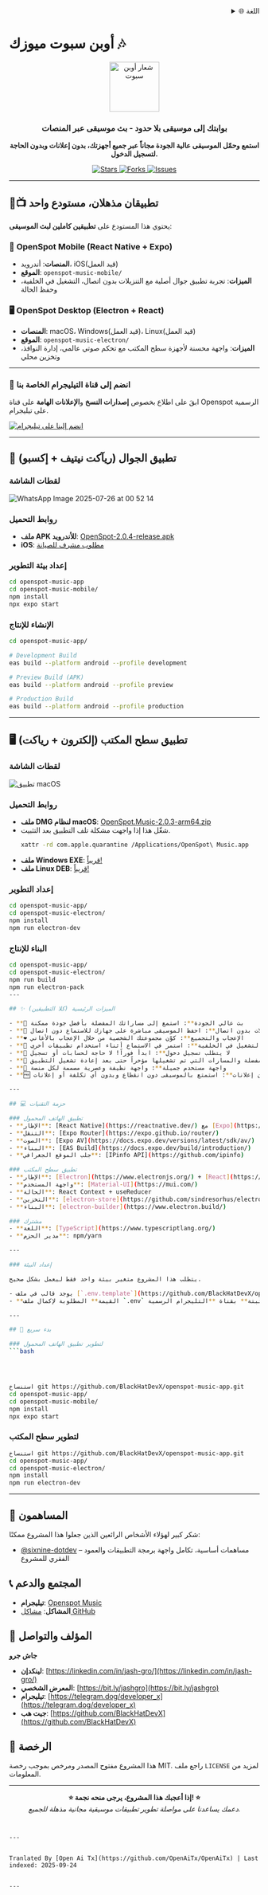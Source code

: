 
<div align="right">
  <details>
    <summary >🌐 اللغة</summary>
    <div>
      <div align="center">
        <a href="https://openaitx.github.io/view.html?user=BlackHatDevX&project=openspot-music-app&lang=en">English</a>
        | <a href="https://openaitx.github.io/view.html?user=BlackHatDevX&project=openspot-music-app&lang=zh-CN">简体中文</a>
        | <a href="https://openaitx.github.io/view.html?user=BlackHatDevX&project=openspot-music-app&lang=zh-TW">繁體中文</a>
        | <a href="https://openaitx.github.io/view.html?user=BlackHatDevX&project=openspot-music-app&lang=ja">日本語</a>
        | <a href="https://openaitx.github.io/view.html?user=BlackHatDevX&project=openspot-music-app&lang=ko">한국어</a>
        | <a href="https://openaitx.github.io/view.html?user=BlackHatDevX&project=openspot-music-app&lang=hi">हिन्दी</a>
        | <a href="https://openaitx.github.io/view.html?user=BlackHatDevX&project=openspot-music-app&lang=th">ไทย</a>
        | <a href="https://openaitx.github.io/view.html?user=BlackHatDevX&project=openspot-music-app&lang=fr">Français</a>
        | <a href="https://openaitx.github.io/view.html?user=BlackHatDevX&project=openspot-music-app&lang=de">Deutsch</a>
        | <a href="https://openaitx.github.io/view.html?user=BlackHatDevX&project=openspot-music-app&lang=es">Español</a>
        | <a href="https://openaitx.github.io/view.html?user=BlackHatDevX&project=openspot-music-app&lang=it">Itapano</a>
        | <a href="https://openaitx.github.io/view.html?user=BlackHatDevX&project=openspot-music-app&lang=ru">Русский</a>
        | <a href="https://openaitx.github.io/view.html?user=BlackHatDevX&project=openspot-music-app&lang=pt">Português</a>
        | <a href="https://openaitx.github.io/view.html?user=BlackHatDevX&project=openspot-music-app&lang=nl">Nederlands</a>
        | <a href="https://openaitx.github.io/view.html?user=BlackHatDevX&project=openspot-music-app&lang=pl">Polski</a>
        | <a href="https://openaitx.github.io/view.html?user=BlackHatDevX&project=openspot-music-app&lang=ar">العربية</a>
        | <a href="https://openaitx.github.io/view.html?user=BlackHatDevX&project=openspot-music-app&lang=fa">فارسی</a>
        | <a href="https://openaitx.github.io/view.html?user=BlackHatDevX&project=openspot-music-app&lang=tr">Türkçe</a>
        | <a href="https://openaitx.github.io/view.html?user=BlackHatDevX&project=openspot-music-app&lang=vi">Tiếng Việt</a>
        | <a href="https://openaitx.github.io/view.html?user=BlackHatDevX&project=openspot-music-app&lang=id">Bahasa Indonesia</a>
      </div>
    </div>
  </details>
</div>

# أوبن سبوت ميوزك 🎶

<p align="center">
 <img width="100" alt="شعار أوبن سبوت" src="https://github.com/user-attachments/assets/9f56500d-d950-48c6-a362-bcbc74be88cb" />
</p>

<h3 align="center">بوابتك إلى موسيقى بلا حدود - بث موسيقى عبر المنصات</h3>

<p align="center">
<strong>استمع وحمّل الموسيقى عالية الجودة مجاناً عبر جميع أجهزتك، بدون إعلانات وبدون الحاجة لتسجيل الدخول.</strong>
</p>

<p align="center">
  <a href="https://github.com/BlackHatDevX/openspot-music-app/stargazers">
    <img src="https://img.shields.io/github/stars/BlackHatDevX/openspot-music-app?style=for-the-badge&color=ffd700" alt="Stars">
  </a>
  <a href="https://github.com/BlackHatDevX/openspot-music-app/network/members">
    <img src="https://img.shields.io/github/forks/BlackHatDevX/openspot-music-app?style=for-the-badge&color=84b4a3" alt="Forks">
  </a>
  <a href="https://github.com/BlackHatDevX/openspot-music-app/issues">
    <img src="https://img.shields.io/github/issues/BlackHatDevX/openspot-music-app?style=for-the-badge&color=f38ba8" alt="Issues">
  </a>
</p>

---

## 📱📺 تطبيقان مذهلان، مستودع واحد

يحتوي هذا المستودع على **تطبيقين كاملين لبث الموسيقى**:

### 🎵 **OpenSpot Mobile** (React Native + Expo)
- **المنصات**: أندرويد، iOS(قيد العمل)
- **الموقع**: `openspot-music-mobile/`
- **الميزات**: تجربة تطبيق جوال أصلية مع التنزيلات بدون اتصال، التشغيل في الخلفية، وحفظ الحالة

### 🖥️ **OpenSpot Desktop** (Electron + React)
- **المنصات**: macOS، Windows(قيد العمل)، Linux(قيد العمل)
- **الموقع**: `openspot-music-electron/`
- **الميزات**: واجهة محسنة لأجهزة سطح المكتب مع تحكم صوتي عالمي، إدارة النوافذ، وتخزين محلي

---

### 📢 انضم إلى قناة التيليجرام الخاصة بنا

ابقَ على اطلاع بخصوص **إصدارات النسخ** و**الإعلانات الهامة** على قناة Openspot الرسمية على تيليجرام.

[![انضم إلينا على تيليجرام](https://img.shields.io/badge/Join%20Us%20on-Telegram-2CA5E0?style=for-the-badge&logo=telegram&logoColor=white)](https://t.me/openspot_music)


---

## 📱 تطبيق الجوال (ريآكت نيتيف + إكسبو)

### لقطات الشاشة

![WhatsApp Image 2025-07-26 at 00 52 14](https://github.com/user-attachments/assets/cc7b262d-ccfe-4899-bd86-56d0e3e90be7)

### روابط التحميل

- **ملف APK للأندرويد**: [OpenSpot-2.0.4-release.apk](https://github.com/BlackHatDevX/openspot-music-app/releases/download/v2.0.4/OpenSpot-2.0.4-release.apk)
- **iOS**: [مطلوب مشرف للصيانة](https://github.com/BlackHatDevX/openspot-music-app/issues/15)

### إعداد بيئة التطوير




```bash
cd openspot-music-app
cd openspot-music-mobile/
npm install
npx expo start
```
### الإنشاء للإنتاج


```bash
cd openspot-music-app/

# Development Build
eas build --platform android --profile development

# Preview Build (APK)
eas build --platform android --profile preview

# Production Build
eas build --platform android --profile production
```

---

## 🖥️ تطبيق سطح المكتب (إلكترون + رياكت)

### لقطات الشاشة

![تطبيق macOS](https://github.com/user-attachments/assets/1cb18d3f-4986-4eb2-9cd2-1b606fbf31db)

### روابط التحميل

- **ملف DMG لنظام macOS**: [OpenSpot.Music-2.0.3-arm64.zip](https://github.com/BlackHatDevX/openspot-music-app/releases/download/v2.0.3/OpenSpot.Music-2.0.3-arm64.dmg)
- شغّل هذا إذا واجهت مشكلة تلف التطبيق بعد التثبيت.
  ```bash
  xattr -rd com.apple.quarantine /Applications/OpenSpot\ Music.app
- **ملف Windows EXE**: [قريباً!](https://github.com/BlackHatDevX/openspot-music-app/issues/18)
- **ملف Linux DEB**: [قريباً!](https://github.com/BlackHatDevX/openspot-music-app/issues/14)

### إعداد التطوير

```bash
cd openspot-music-app/
cd openspot-music-electron/
npm install
npm run electron-dev
```

### البناء للإنتاج

```bash
cd openspot-music-app/
cd openspot-music-electron/
npm run build
npm run electron-pack
---

## ✨ الميزات الرئيسية (كلا التطبيقين)

- **🎵 بث عالي الجودة**: استمع إلى مساراتك المفضلة بأفضل جودة ممكنة
- **💾 تنزيلات بدون اتصال**: احفظ الموسيقى مباشرة على جهازك للاستماع دون اتصال
- **❤️ الإعجاب والتجميع**: كوّن مجموعتك الشخصية من خلال الإعجاب بالأغاني
- **🔄 التشغيل في الخلفية**: استمر في الاستماع أثناء استخدام تطبيقات أخرى
- **🚫 لا يتطلب تسجيل دخول**: ابدأ فوراً! لا حاجة لحسابات أو تسجيل
- **💾 حالة دائمة**: يتم حفظ الأغاني المفضلة والمسارات التي تم تشغيلها مؤخراً حتى بعد إعادة تشغيل التطبيق
- **🎨 واجهة مستخدم جميلة**: واجهة نظيفة وعصرية مصممة لكل منصة
- **🆓 مجاني بالكامل وبدون إعلانات**: استمتع بالموسيقى دون انقطاع وبدون أي تكلفة أو إعلانات

---

## 💻 حزمة التقنيات

### تطبيق الهاتف المحمول
- **الإطار**: [React Native](https://reactnative.dev/) مع [Expo](https://expo.dev/)
- **التنقل**: [Expo Router](https://expo.github.io/router/)
- **الصوت**: [Expo AV](https://docs.expo.dev/versions/latest/sdk/av/)
- **البناء**: [EAS Build](https://docs.expo.dev/build/introduction/)
- **جلب الموقع الجغرافي**: [IPinfo API](https://github.com/ipinfo)

### تطبيق سطح المكتب
- **الإطار**: [Electron](https://www.electronjs.org/) + [React](https://reactjs.org/)
- **واجهة المستخدم**: [Material-UI](https://mui.com/)
- **الحالة**: React Context + useReducer
- **التخزين**: [electron-store](https://github.com/sindresorhus/electron-store)
- **البناء**: [electron-builder](https://www.electron.build/)

### مشترك
- **اللغة**: [TypeScript](https://www.typescriptlang.org/)
- **مدير الحزم**: npm/yarn

---

### إعداد البيئة

يتطلب هذا المشروع متغير بيئة واحد فقط ليعمل بشكل صحيح.

- يوجد قالب في ملف [`.env.template`](https://github.com/BlackHatDevX/openspot-music-app/blob/main/openspot-mobile/.env.template).
- **القيمة** المطلوبة لإكمال ملف `.env` الخاص بك متوفرة في **الرسالة المثبتة** بقناة **التليجرام الرسمية**: [@openspot_music](https://t.me/openspot_music).

---

## 🚀 بدء سريع

### لتطوير تطبيق الهاتف المحمول
```bash




استنساخ git https://github.com/BlackHatDevX/openspot-music-app.git
cd openspot-music-app/
cd openspot-music-mobile/
npm install
npx expo start
```

### لتطوير سطح المكتب
```bash
استنساخ git https://github.com/BlackHatDevX/openspot-music-app.git
cd openspot-music-app/
cd openspot-music-electron/
npm install
npm run electron-dev
```

---

## 🙌 المساهمون

شكر كبير لهؤلاء الأشخاص الرائعين الذين جعلوا هذا المشروع ممكنًا:

- [@sixnine-dotdev](https://github.com/sixnine-dotdev) – مساهمات أساسية، تكامل واجهة برمجة التطبيقات والعمود الفقري للمشروع

## 📞 المجتمع والدعم

- **تيليجرام**: [Openspot Music](https://telegram.dog/Openspot_Music)
- **المشاكل**: [مشاكل GitHub](https://github.com/BlackHatDevX/openspot-music-app/issues)

## 👤 المؤلف والتواصل

**جاش جرو**

- **لينكدإن**: [https://linkedin.com/in/jash-gro/](https://linkedin.com/in/jash-gro/)
- **المعرض الشخصي**: [https://bit.ly/jashgro](https://bit.ly/jashgro)
- **تيليجرام**: [https://telegram.dog/deveIoper_x](https://telegram.dog/deveIoper_x)
- **جيت هب**: [https://github.com/BlackHatDevX](https://github.com/BlackHatDevX)

## 📄 الرخصة

هذا المشروع مفتوح المصدر ومرخص بموجب رخصة MIT. راجع ملف `LICENSE` لمزيد من المعلومات.

---

<p align="center">
  <strong>⭐ إذا أعجبك هذا المشروع، يرجى منحه نجمة! ⭐</strong>
  <br />
  <em>دعمك يساعدنا على مواصلة تطوير تطبيقات موسيقية مجانية مذهلة للجميع.</em>
</p> 


```

---

Tranlated By [Open Ai Tx](https://github.com/OpenAiTx/OpenAiTx) | Last indexed: 2025-09-24

---